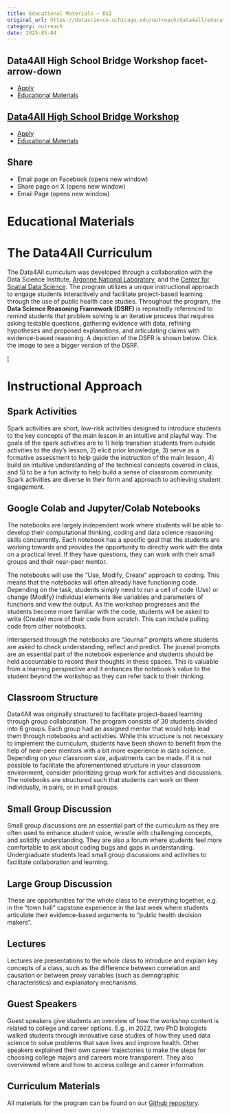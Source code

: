 ```yaml
---
title: Educational Materials – DSI
original_url: https://datascience.uchicago.edu/outreach/data4all/educational-materials
category: outreach
date: 2025-05-04
---
```


## Data4All High School Bridge Workshop facet-arrow-down

* [Apply](https://datascience.uchicago.edu/outreach/data4all/apply/)
* [Educational Materials](https://datascience.uchicago.edu/outreach/data4all/educational-materials/)

## [Data4All High School Bridge Workshop](https://datascience.uchicago.edu/outreach/data4all/)

* [Apply](https://datascience.uchicago.edu/outreach/data4all/apply/)
* [Educational Materials](https://datascience.uchicago.edu/outreach/data4all/educational-materials/)

## Share

* Email page on Facebook (opens new window)
* Share page on X (opens new window)
* Email Page (opens new window)

<!-- Table-like structure detected -->

# Educational Materials

# The Data4All Curriculum

The Data4All curriculum was developed through a collaboration with the Data Science Institute, [Argonne National Laboratory](https://www.anl.gov/education), and the [Center for Spatial Data Science](https://spatial.uchicago.edu/education/scientific-reasoning). The program utilizes a unique instructional approach to engage students interactively and facilitate project-based learning through the use of public health case studies. Throughout the program, the **Data Science Reasoning Framework (DSRF)** is repeatedly referenced to remind students that problem solving is an iterative process that requires asking testable questions, gathering evidence with data, refining hypotheses and proposed explanations, and articulating claims with evidence-based reasoning. A depiction of the DSFR is shown below. Click the image to see a bigger version of the DSRF.

[!](https://datascience.uchicago.edu/wp-content/uploads/2024/10/DSRF_title.pdf)

# **Instructional Approach**

## Spark Activities

Spark activities are short, low-risk activities designed to introduce students to the key concepts of the main lesson in an intuitive and playful way. The goals of the spark activities are to 1) help transition students from outside activities to the day’s lesson, 2) elicit prior knowledge, 3) serve as a formative assessment to help guide the instruction of the main lesson, 4) build an intuitive understanding of the technical concepts covered in class, and 5) to be a fun activity to help build a sense of classroom community. Spark activities are diverse in their form and approach to achieving student engagement.

## Google Colab and Jupyter/Colab Notebooks

The notebooks are largely independent work where students will be able to develop their computational thinking, coding and data science reasoning skills concurrently. Each notebook has a specific goal that the students are working towards and provides the opportunity to directly work with the data on a practical level. If they have questions, they can work with their small groups and their near-peer mentor.

The notebooks will use the “Use, Modify, Create” approach to coding. This means that the notebooks will often already have functioning code. Depending on the task, students simply need to run a cell of code (Use) or change (Modify) individual elements like variables and parameters of functions and view the output. As the workshop progresses and the students become more familiar with the code, students will be asked to write (Create) more of their code from scratch. This can include pulling code from other notebooks.

Interspersed through the notebooks are “Journal” prompts where students are asked to check understanding, reflect and predict. The journal prompts are an essential part of the notebook experience and students should be held accountable to record their thoughts in these spaces. This is valuable from a learning perspective and it enhances the notebook’s value to the student beyond the workshop as they can refer back to their thinking.

## Classroom Structure

Data4All was originally structured to facilitate project-based learning through group collaboration. The program consists of 30 students divided into 6 groups. Each group had an assigned mentor that would help lead them through notebooks and activities. While this structure is not necessary to implement the curriculum, students have been shown to benefit from the help of near-peer mentors with a bit more experience in data science. Depending on your classroom size, adjustments can be made. If it is not possible to facilitate the aforementioned structure in your classroom environment, consider prioritizing group work for activities and discussions. The notebooks are structured such that students can work on them individually, in pairs, or in small groups.

## Small Group Discussion

Small group discussions are an essential part of the curriculum as they are often used to enhance student voice, wrestle with challenging concepts, and solidify understanding. They are also a forum where students feel more comfortable to ask about coding bugs and gaps in understanding. Undergraduate students lead small group discussions and activities to facilitate collaboration and learning.

## Large Group Discussion

These are opportunities for the whole class to tie everything together, e.g. in the “town hall” capstone experience in the last week where students articulate their evidence-based arguments to “public health decision makers”.

## Lectures

Lectures are presentations to the whole class to introduce and explain key concepts of a class, such as the difference between correlation and causation or between proxy variables (such as demographic characteristics) and explanatory mechanisms.

## Guest Speakers

Guest speakers give students an overview of how the workshop content is related to college and career options. E.g., in 2022, two PhD biologists walked students through innovative case studies of how they used data science to solve problems that save lives and improve health. Other speakers explained their own career trajectories to make the steps for choosing college majors and careers more transparent. They also overviewed where and how to access college and career information.

## Curriculum Materials

All materials for the program can be found on our [Github repository](https://github.com/uchicago-dsi/data4all/tree/published).